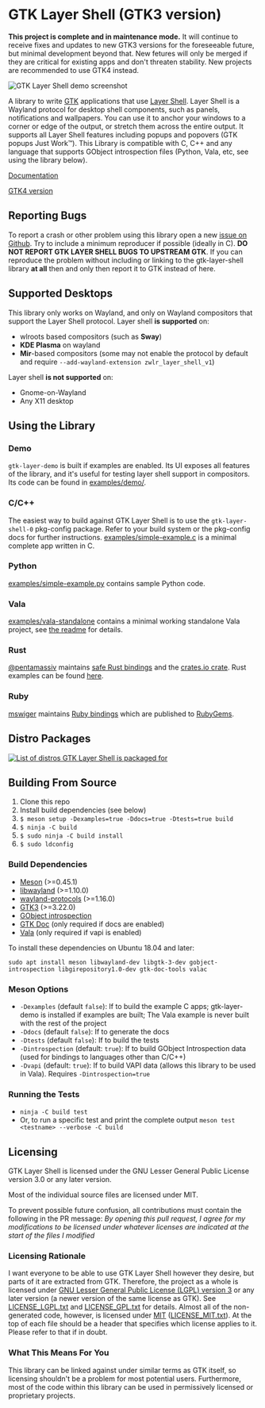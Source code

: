 # GTK Layer Shell (GTK3 version)

__This project is complete and in maintenance mode.__ It will continue to receive fixes and updates to new GTK3 versions for the foreseeable future, but minimal development beyond that. New fetures will only be merged if they are critical for existing apps and don't threaten stability. New projects are recommended to use GTK4 instead.

![GTK Layer Shell demo screenshot](https://i.imgur.com/dIuYcBM.png)

A library to write [GTK](https://www.gtk.org/) applications that use [Layer Shell](https://github.com/swaywm/wlr-protocols/blob/master/unstable/wlr-layer-shell-unstable-v1.xml). Layer Shell is a Wayland protocol for desktop shell components, such as panels, notifications and wallpapers. You can use it to anchor your windows to a corner or edge of the output, or stretch them across the entire output. It supports all Layer Shell features including popups and popovers (GTK popups Just Work™). This Library is compatible with C, C++ and any language that supports GObject introspection files (Python, Vala, etc, see using the library below).

[Documentation](https://wmww.github.io/gtk-layer-shell/)

[GTK4 version](https://github.com/wmww/gtk4-layer-shell)

## Reporting Bugs
To report a crash or other problem using this library open a new [issue on Github](https://github.com/wmww/gtk-layer-shell/issues). Try to include a minimum reproducer if possible (ideally in C). **DO NOT REPORT GTK LAYER SHELL BUGS TO UPSTREAM GTK**. If you can reproduce the problem without including or linking to the gtk-layer-shell library **at all** then and only then report it to GTK instead of here.

## Supported Desktops
This library only works on Wayland, and only on Wayland compositors that support the Layer Shell protocol. Layer shell __is supported__ on:
- wlroots based compositors (such as __Sway__)
- __KDE Plasma__ on wayland
- __Mir__-based compositors (some may not enable the protocol by default and require `--add-wayland-extension zwlr_layer_shell_v1`)

Layer shell __is not supported__ on:
- Gnome-on-Wayland
- Any X11 desktop

## Using the Library
### Demo
`gtk-layer-demo` is built if examples are enabled. Its UI exposes all features of the library, and it's useful for testing layer shell support in compositors. Its code can be found in [examples/demo/](examples/demo/).

### C/C++
The easiest way to build against GTK Layer Shell is to use the `gtk-layer-shell-0` pkg-config package. Refer to your build system or the pkg-config docs for further instructions. [examples/simple-example.c](examples/simple-example.c) is a minimal complete app written in C.

### Python
[examples/simple-example.py](examples/simple-example.py) contains sample Python code.

### Vala
[examples/vala-standalone](examples/vala-standalone) contains a minimal working standalone Vala project, see [the readme](examples/vala-standalone/README.md) for details.

### Rust
[@pentamassiv](https://github.com/pentamassiv) maintains [safe Rust bindings](https://github.com/pentamassiv/gtk-layer-shell-gir) and the [crates.io crate](https://crates.io/crates/gtk-layer-shell/). Rust examples can be found [here](https://github.com/pentamassiv/gtk-layer-shell-gir/tree/main/gtk-layer-shell/examples).

### Ruby
[mswiger](https://github.com/mswiger) maintains [Ruby bindings](https://github.com/mswiger/ruby-gtk-layer-shell) which are published to [RubyGems](https://rubygems.org/gems/gtk_layer_shell).

## Distro Packages
[![List of distros GTK Layer Shell is packaged for](https://repology.org/badge/vertical-allrepos/gtk-layer-shell.svg)](https://repology.org/project/gtk-layer-shell/versions)

## Building From Source
1. Clone this repo
2. Install build dependencies (see below)
3. `$ meson setup -Dexamples=true -Ddocs=true -Dtests=true build`
4. `$ ninja -C build`
5. `$ sudo ninja -C build install`
6. `$ sudo ldconfig`

### Build Dependencies
* [Meson](https://mesonbuild.com/) (>=0.45.1)
* [libwayland](https://gitlab.freedesktop.org/wayland/wayland) (>=1.10.0)
* [wayland-protocols](https://gitlab.freedesktop.org/wayland/wayland-protocols) (>=1.16.0)
* [GTK3](https://www.gtk.org/) (>=3.22.0)
* [GObject introspection](https://gitlab.gnome.org/GNOME/gobject-introspection/)
* [GTK Doc](https://www.gtk.org/gtk-doc/) (only required if docs are enabled)
* [Vala](https://wiki.gnome.org/Projects/Vala) (only required if vapi is enabled)

To install these dependencies on Ubuntu 18.04 and later:
```
sudo apt install meson libwayland-dev libgtk-3-dev gobject-introspection libgirepository1.0-dev gtk-doc-tools valac
```

### Meson Options
* `-Dexamples` (default `false`): If to build the example C apps; gtk-layer-demo is installed if examples are built; The Vala example is never built with the rest of the project
* `-Ddocs` (default `false`): If to generate the docs
* `-Dtests` (default `false`): If to build the tests
* `-Dintrospection` (default: `true`): If to build GObject Introspection data (used for bindings to languages other than C/C++)
* `-Dvapi` (default: `true`): If to build VAPI data (allows this library to be used in Vala). Requires `-Dintrospection=true`

### Running the Tests
* `ninja -C build test`
* Or, to run a specific test and print the complete output `meson test <testname> --verbose -C build`

## Licensing
GTK Layer Shell is licensed under the GNU Lesser General Public License version 3.0 or any later version.

Most of the individual source files are licensed under MIT.

To prevent possible future confusion, all contributions must contain the following in the PR message: *By opening this pull request, I agree for my modifications to be licensed under whatever licenses are indicated at the start of the files I modified*

### Licensing Rationale
I want everyone to be able to use GTK Layer Shell however they desire, but parts of it are extracted from GTK. Therefore, the project as a whole is licensed under [GNU Lesser General Public License (LGPL) version 3](https://www.gnu.org/licenses/lgpl-3.0.en.html) or any later version (a newer version of the same license as GTK). See [LICENSE_LGPL.txt](LICENSE_LGPL.txt) and [LICENSE_GPL.txt](LICENSE_GPL.txt) for details. Almost all of the non-generated code, however, is licensed under [MIT](https://en.wikipedia.org/wiki/MIT_License) ([LICENSE_MIT.txt](LICENSE_MIT.txt)). At the top of each file should be a header that specifies which license applies to it. Please refer to that if in doubt.

### What This Means For You
This library can be linked against under similar terms as GTK itself, so licensing shouldn't be a problem for most potential users. Furthermore, most of the code within this library can be used in permissively licensed or proprietary projects.
